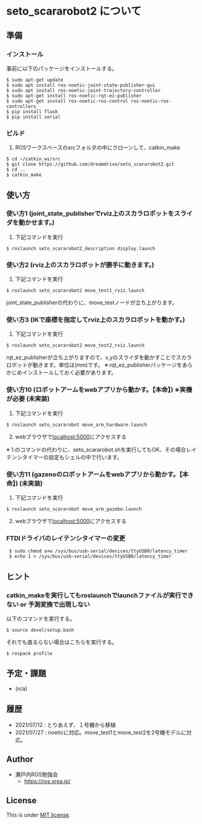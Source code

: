 # seto_scararobot2 について

## 準備

### インストール

事前に以下のパッケージをインストールする。

```
$ sudo apt-get update
$ sudo apt install ros-noetic-joint-state-publisher-gui
$ sudo apt install ros-noetic-joint-trajectory-controller
$ sudo apt-get install ros-noetic-rqt-ez-publisher
$ sudo apt-get install ros-noetic-ros-control ros-noetic-ros-controllers
$ pip install flask
$ pip install serial
```

### ビルド

1. ROSワークスペースのsrcフォルダの中にクローンして、catkin_make

```
$ cd ~/catkin_ws/src
$ git clone https://github.com/dreamdrive/seto_scararobot2.git
$ cd ..
$ catkin_make
```

## 使い方

### 使い方1 (joint_state_publisherでrviz上のスカラロボットをスライダを動かせます。)

1. 下記コマンドを実行

```
$ roslaunch seto_scararobot2_description display.launch
```

### 使い方2 (rviz上のスカラロボットが勝手に動きます。)

1. 下記コマンドを実行

```
$ roslaunch seto_scararobot2 move_test1_rviz.launch
```
joint_state_publisherの代わりに、move_testノードが立ち上がります。

### 使い方3 (IKで座標を指定してrviz上のスカラロボットを動かす。)

1. 下記コマンドを実行

```
$ roslaunch seto_scararobot2 move_test2_rviz.launch
```
rqt_ez_publisherが立ち上がりますので、x,yのスライダを動かすことでスカラロボットが動きます。単位は(mm)です。
※ rqt_ez_publisherパッケージをあらかじめインストールしておく必要があります。


### 使い方10 (ロボットアームをwebアプリから動かす。【本命】) ※実機が必要 (未実装)

1. 下記コマンドを実行

```
$ roslaunch seto_scararobot move_arm_hardware.launch
```

2. webブラウザで[localhost:5000](localhost:5000)にアクセスする

※ 1.のコマンドの代わりに、seto_scararobot.shを実行してもOK、その場合レイテンシタイマーの設定もシェルの中で行います。

### 使い方11 (gazenoのロボットアームをwebアプリから動かす。【本命】) (未実装)

1. 下記コマンドを実行

```
$ roslaunch seto_scararobot move_arm_gazebo.launch
```
2. webブラウザで[localhost:5000](localhost:5000)にアクセスする

### FTDIドライバのレイテンシタイマーの変更

```
 $ sudo chmod a+w /sys/bus/usb-serial/devices/ttyUSB0/latency_timer
 $ echo 1 > /sys/bus/usb-serial/devices/ttyUSB0/latency_timer
```

## ヒント

### catkin_makeを実行してもroslaunchでlaunchファイルが実行できない or 予測変換で出現しない
以下のコマンドを実行する。
```
$ source devel/setup.bash
```
それでも直るらない場合はこちらを実行する。
```
$ rospack profile
```

## 予定・課題
* (n/a)

## 履歴
* 2021/07/12 :  とりあえず、１号機から移植
* 2021/07/27 :  noeticに対応。move_test1とmove_test2を2号機モデルに対応。

## Author

* 瀬戸内ROS勉強会
  * https://ros.xrea.jp/

## License

This is under [MIT license](https://en.wikipedia.org/wiki/MIT_License).
